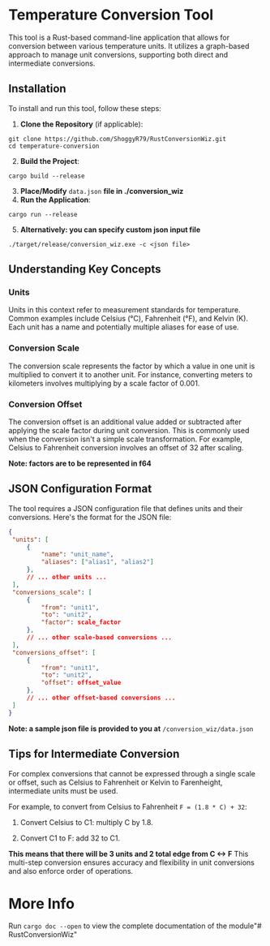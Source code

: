# Temperature Conversion Tool

This tool is a Rust-based command-line application that allows for conversion between various temperature units. It utilizes a graph-based approach to manage unit conversions, supporting both direct and intermediate conversions.

## Installation

To install and run this tool, follow these steps:

1. **Clone the Repository** (if applicable):
```
git clone https://github.com/ShoggyR79/RustConversionWiz.git
cd temperature-conversion
```

2. **Build the Project**:
```
cargo build --release
```
3. **Place/Modify** ```data.json``` **file in ./conversion_wiz**
4. **Run the Application**:
```
cargo run --release
```
5. **Alternatively: you can specify custom json input file**
```
./target/release/conversion_wiz.exe -c <json file>
```

## Understanding Key Concepts

### Units
Units in this context refer to measurement standards for temperature. Common examples include Celsius (°C), Fahrenheit (°F), and Kelvin (K). Each unit has a name and potentially multiple aliases for ease of use.

### Conversion Scale
The conversion scale represents the factor by which a value in one unit is multiplied to convert it to another unit. For instance, converting meters to kilometers involves multiplying by a scale factor of 0.001.

### Conversion Offset
The conversion offset is an additional value added or subtracted after applying the scale factor during unit conversion. This is commonly used when the conversion isn't a simple scale transformation. For example, Celsius to Fahrenheit conversion involves an offset of 32 after scaling.

**Note: factors are to be represented in f64**

## JSON Configuration Format

The tool requires a JSON configuration file that defines units and their conversions. Here's the format for the JSON file:

```json
{
 "units": [
     {
         "name": "unit_name",
         "aliases": ["alias1", "alias2"]
     },
     // ... other units ...
 ],
 "conversions_scale": [
     {
         "from": "unit1",
         "to": "unit2",
         "factor": scale_factor
     },
     // ... other scale-based conversions ...
 ],
 "conversions_offset": [
     {
         "from": "unit1",
         "to": "unit2",
         "offset": offset_value
     },
     // ... other offset-based conversions ...
 ]
}
```

**Note: a sample json file is provided to you at** ```/conversion_wiz/data.json```

## Tips for Intermediate Conversion
For complex conversions that cannot be expressed through a single scale or offset, such as Celsius to Fahrenheit or Kelvin to Farenheight, intermediate units must be used.

For example, to convert from Celsius to Fahrenheit ```F = (1.8 * C) + 32```:

1. Convert Celsius to C1: multiply C by 1.8.

2. Convert C1 to F: add 32 to C1.

**This means that there will be 3 units and 2 total edge from C <-> F**
This multi-step conversion ensures accuracy and flexibility in unit conversions and also enforce order of operations.


# More Info
Run ```cargo doc --open``` to view the complete documentation of the module"# RustConversionWiz" 
